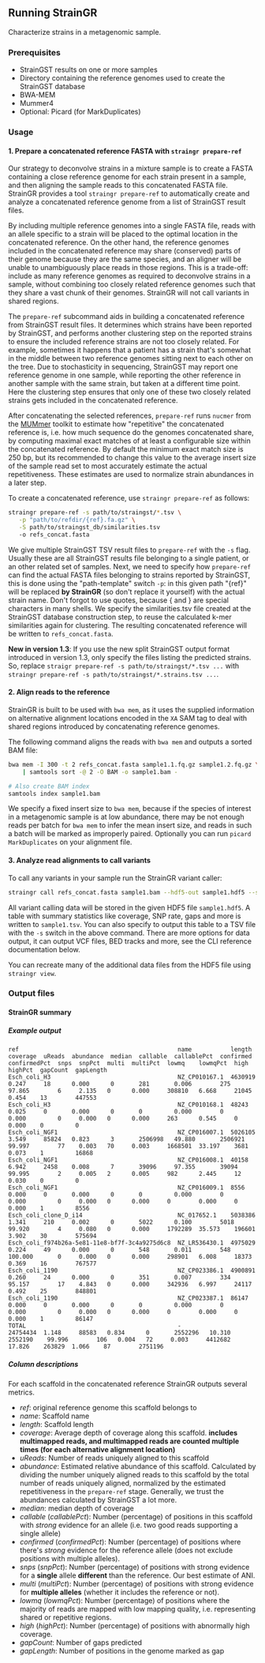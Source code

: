 Running StrainGR
----------------

Characterize strains in a metagenomic sample.

### Prerequisites

- StrainGST results on one or more samples
- Directory containing the reference genomes used to create the StrainGST database
- BWA-MEM
- Mummer4
- Optional: Picard (for MarkDuplicates)

### Usage

#### 1. Prepare a concatenated reference FASTA with `straingr prepare-ref`

Our strategy to deconvolve strains in a mixture sample is to create a FASTA
containing a close reference genome for each strain present in a sample, and
then aligning the sample reads to this concatenated FASTA file. StrainGR
provides a tool `straingr prepare-ref` to automatically create and analyze
a concatenated reference genome from a list of StrainGST result files.

By including multiple reference genomes into a single FASTA file, reads with an allele 
specific to a strain will be placed to the optimal location in the concatenated reference.
On the other hand, the reference genomes included in the concatenated reference
may share (conserved) parts of their genome because they are the same species, and an 
aligner will be unable to unambiguously place reads in those regions. This is a trade-off: 
include as many reference
genomes as required to deconvolve strains in a sample, without combining too
closely related reference genomes such that they share a vast chunk of their genomes. StrainGR
will not call variants in shared regions.

The `prepare-ref` subcommand aids in building a concatenated reference from
StrainGST result files. It determines which strains have been reported by
StrainGST, and performs another clustering step on the reported strains to
ensure the included reference strains are not too closely related. For 
example, sometimes it happens that a patient has a strain that's somewhat
in the middle between two reference genomes sitting next to each other on the
tree. Due to stochasticity in sequencing, StrainGST may report one reference genome in one
sample, while reporting the other reference in another sample with the same
strain, but taken at a different time point. Here the clustering step ensures
that only one of these two closely related strains gets included in the
concatenated reference.

After concatenating the selected references, `prepare-ref` runs `nucmer` from
the [MUMmer][mummer] toolkit to estimate how "repetitive" the concatenated
reference is, i.e. how much sequence do the genomes concatenated share, by computing
maximal exact matches of at least a configurable size within the concatenated reference.
By default the minimum exact match size is 250 bp, but its recommended to change this value
to the average insert size of the sample read set to most accurately estimate the actual
repetitiveness. These estimates are used to normalize strain abundances in a later step.

[mummer]: https://github.com/mummer4/mummer

To create a concatenated reference, use `straingr prepare-ref` as follows:

```bash
straingr prepare-ref -s path/to/straingst/*.tsv \
   -p "path/to/refdir/{ref}.fa.gz" \
   -S path/to/straingst_db/similarities.tsv
   -o refs_concat.fasta
```

We give multiple StrainGST TSV result files to `prepare-ref` with the `-s`
flag. Usually these are all StrainGST results file belonging to a single
patient, or an other related set of samples. Next, we need to specify how
`prepare-ref` can find the actual FASTA files belonging to strains reported by
StrainGST, this is done using the "path-template" switch `-p`: in this given
path "{ref}" will be replaced **by StrainGR** (so don't replace it yourself) with 
the actual strain name. 
Don't forgot to use quotes, because { and } are special characters in many shells. 
We specify the similarities.tsv file created at the StrainGST database construction 
step, to reuse the calculated k-mer similarities again for clustering. The resulting
concatenated reference will be written to `refs_concat.fasta`.

**New in version 1.3**: If you use the new split StrainGST output format introduced in 
version 1.3, only specify the files listing the predicted strains. So, replace 
`straigr prepare-ref -s path/to/straingst/*.tsv ...` with 
`straingr prepare-ref -s path/to/straingst/*.strains.tsv ...`.

#### 2. Align reads to the reference

StrainGR is built to be used with `bwa mem`, as it uses the supplied 
information on alternative alignment locations encoded in the `XA` SAM tag to 
deal with shared regions introduced by concatenating reference genomes.

The following command aligns the reads with `bwa mem` and outputs a sorted BAM
file:

```bash
bwa mem -I 300 -t 2 refs_concat.fasta sample1.1.fq.gz sample1.2.fq.gz \
    | samtools sort -@ 2 -O BAM -o sample1.bam -

# Also create BAM index
samtools index sample1.bam
```

We specify a fixed insert size to `bwa mem`, because if the species of interest
in a metagenomic sample is at low abundance, there may be not enough reads per
batch for `bwa mem` to infer the mean insert size, and reads in such a batch 
will be marked as improperly paired. Optionally you can run `picard
MarkDuplicates` on your alignment file.

#### 3. Analyze read alignments to call variants

To call any variants in your sample run the StrainGR variant caller:

```bash
straingr call refs_concat.fasta sample1.bam --hdf5-out sample1.hdf5 --summary sample1.tsv --tracks all
```

All variant calling data will be stored in the given HDF5 file
`sample1.hdf5`. A table with summary statistics like coverage, SNP rate, gaps and more is written to `sample1.tsv`.
You can also specify 
to output this table to a TSV file with the `-s` switch in the above command. 
There are more options for data output, it can output VCF files, BED tracks 
and more, see the CLI reference documentation below.

You can recreate many of the additional data files from the HDF5 file using
`straingr view`.

### Output files

#### StrainGR summary

##### Example output

```
ref                                             name           length    coverage  uReads  abundance  median  callable  callablePct  confirmed  confirmedPct  snps  snpPct  multi  multiPct  lowmq    lowmqPct  high    highPct  gapCount  gapLength
Esch_coli_H3                                    NZ_CP010167.1  4630919   0.247     18      0.000      0       281       0.006        275        97.865        6     2.135   0      0.000     308810   6.668     21045   0.454    13        447553
Esch_coli_H3                                    NZ_CP010168.1  48243     0.025     0       0.000      0       0         0.000        0          0.000         0     0.000   0      0.000     263      0.545     0       0.000    0         0
Esch_coli_NGF1                                  NZ_CP016007.1  5026105   3.549     85824   0.823      3       2506998   49.880       2506921    99.997        77    0.003   70     0.003     1668501  33.197    3681    0.073    1         16868
Esch_coli_NGF1                                  NZ_CP016008.1  40158     6.942     2458    0.008      7       39096     97.355       39094      99.995        2     0.005   2      0.005     982      2.445     12      0.030    0         0
Esch_coli_NGF1                                  NZ_CP016009.1  8556      0.000     0       0.000      0       0         0.000        0          0.000         0     0.000   0      0.000     0        0.000     0       0.000    1         8556
Esch_coli_clone_D_i14                           NC_017652.1    5038386   1.341     210     0.002      0       5022      0.100        5018       99.920        4     0.080   0      0.000     1792289  35.573    196601  3.902    30        575694
Esch_coli_f974b26a-5e81-11e8-bf7f-3c4a9275d6c8  NZ_LR536430.1  4975029   0.224     49      0.000      0       548       0.011        548        100.000       0     0.000   0      0.000     298901   6.008     18373   0.369    16        767577
Esch_coli_1190                                  NZ_CP023386.1  4900891   0.260     24      0.000      0       351       0.007        334        95.157        17    4.843   0      0.000     342936   6.997     24117   0.492    25        848801
Esch_coli_1190                                  NZ_CP023387.1  86147     0.000     0       0.000      0       0         0.000        0          0.000         0     0.000   0      0.000     0        0.000     0       0.000    1         86147
TOTAL                                           -              24754434  1.148     88583   0.834      0       2552296   10.310       2552190    99.996        106   0.004   72     0.003     4412682  17.826    263829  1.066    87        2751196
```

##### Column descriptions

For each scaffold in the concatenated reference StrainGR outputs several metrics.

- *ref*: original reference genome this scaffold belongs to
- *name*: Scaffold name
- *length*: Scaffold length
- *coverage*: Average depth of coverage along this scaffold. **includes multimapped reads, and multimapped reads are
    counted multiple times (for each alternative alignment location)**
- *uReads*: Number of reads uniquely aligned to this scaffold
- *abundance*: Estimated relative abundance of this scaffold. Calculated by dividing the number uniquely aligned reads to
    this scaffold by the total number of reads uniquely aligned, normalized by the estimated repetitiveness in the
    `prepare-ref` stage. Generally, we trust the abundances calculated by StrainGST a lot more.
- *median*: median depth of coverage
- *callable* (*callablePct*): Number (percentage) of positions in this scaffold with *strong* evidence for an allele 
    (i.e. two good reads supporting a single allele)
- *confirmed* (*confirmedPct*): Number (percentage) of positions where there's *strong* evidence for the reference 
    allele (does not exclude positions with multiple alleles).
- *snps* (*snpPct*): Number (percentage) of positions with strong evidence for a **single** allele **different** than
    the reference. Our best estimate of ANI.
- *multi* (*multiPct*): Number (percentage) of positions with strong evidence for **multiple alleles** (whether it
    includes the reference or not).
- *lowmq* (*lowmqPct*): Number (percentage) of positions where the majority of reads are mapped with low mapping
    quality, i.e. representing shared or repetitive regions.
- *high* (*highPct*): Number (percentage) of positions with abnormally high coverage.
- *gapCount*: Number of gaps predicted
- *gapLength*: Number of positions in the genome marked as gap


